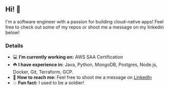 ## Hi! 👋 

I'm a software engineer with a passion for building cloud-native apps! Feel free to check out some of my repos or shoot me a message on my linkedin below!

### Details
- 💻 **I’m currently working on:** AWS SAA Certification
- ☘️ **I have experience in:** Java, Python, MongoDB, Postgres, Node.js, Docker, Git, Terraform, GCP.
- 💬 **How to reach me:** Feel free to shoot me a message on [LinkedIn](https://www.linkedin.com/in/marlonmoreira/)
- 💥 **Fun fact:** I used to be a soldier!
